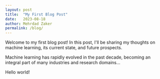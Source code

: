 ```yaml
---
layout: post
title:  "My First Blog Post"
date:   2023-08-18
author: Mehrdad Zaker
permalink: /blog/
---
```


Welcome to my first blog post! In this post, I'll be sharing my thoughts on machine learning, its current state, and future prospects.

Machine learning has rapidly evolved in the past decade, becoming an integral part of many industries and research domains...

Hello world!

